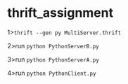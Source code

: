 # thrift_assignment

1>`thrift --gen py MultiServer.thrift `

2>run `python PythonServerB.py`

3>run `python PythonServerA.py`

4>run `python PythonClient.py`
